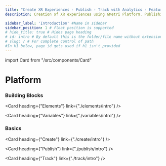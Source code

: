 ```yaml
---
title: "Create XR Experiences - Publish - Track with Analytics - Features of GMetri Platform"
description: Creation of XR experiences using GMetri Platform, Publishing the experiences, Tracking with Analytics - Features of GMetri XR Platform - GMetri Documentation

sidebar_label: 'Introduction' #Name in sidebar
sidebar_position: 1 # float position is supported
# hide_title: true # Hides page heading
# id: intro # By default this is the folder/file name without extension
# slug: / # For complete control of path
#In H1 below, page id gets used if h1 isn't provided
---
```

import Card from "/src/components/Card"

# Platform 

### Building Blocks

<Card heading={"Elements"} link={"./elements/intro"} />

<Card heading={"Variables"} link={"./variables/intro"} />

### Basics

<Card heading={"Create"} link={"./create/intro"} />

<Card heading={"Publish"} link={"./publish/intro"} />

<Card heading={"Track"} link={"./track/intro"} />
